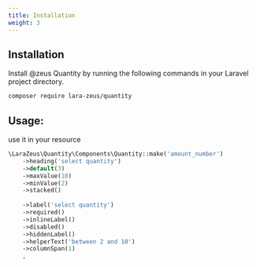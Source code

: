 ```yaml
---
title: Installation
weight: 3
---
```


## Installation

Install @zeus Quantity by running the following commands in your Laravel project directory.

```bash
composer require lara-zeus/quantity
```

## Usage:

use it in your resource

```php
\LaraZeus\Quantity\Components\Quantity::make('amount_number')
    ->heading('select quantity')
    ->default(3)
    ->maxValue(10)
    ->minValue(2)
    ->stacked()
    
    ->label('select quantity')
    ->required()
    ->inlineLabel()
    ->disabled()
    ->hiddenLabel()
    ->helperText('between 2 and 10')
    ->columnSpan(1)
    ,
```


